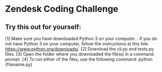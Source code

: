 # Zendesk Coding Challenge

Try this out for yourself:
--------------------------
[1] Make sure you have downloaded Python 3 on your computer... 
    if you do not have Python 3 on your computer, follow the instructions at this link: https://www.python.org/downloads/.
[2] Download the cli.py and tests.py files.
[3] Open the folder where you downloaded the file(s) in a command prompt.
[4] To run either of the files, use the following command: python {filename.py}
